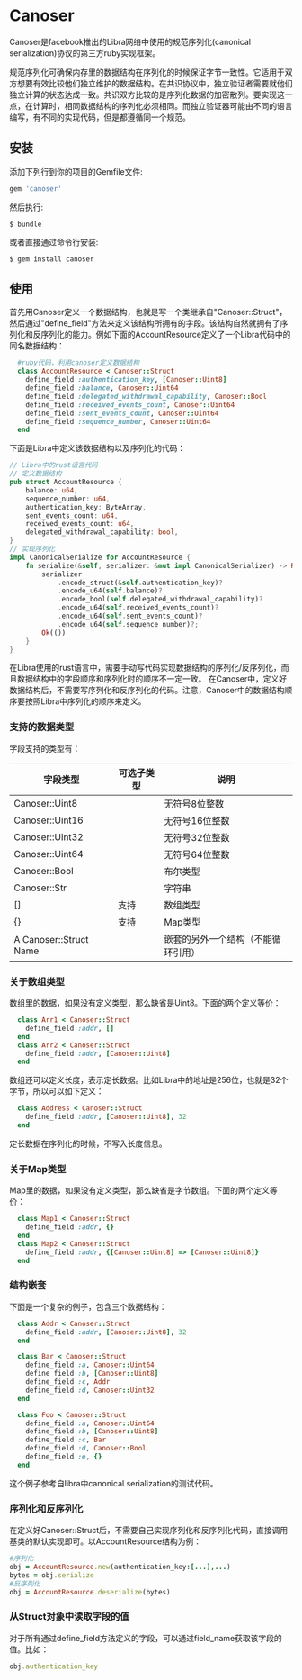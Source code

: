 # Canoser


Canoser是facebook推出的Libra网络中使用的规范序列化(canonical serialization)协议的第三方ruby实现框架。

规范序列化可确保内存里的数据结构在序列化的时候保证字节一致性。它适用于双方想要有效比较他们独立维护的数据结构。在共识协议中，独立验证者需要就他们独立计算的状态达成一致。共识双方比较的是序列化数据的加密散列。要实现这一点，在计算时，相同数据结构的序列化必须相同。而独立验证器可能由不同的语言编写，有不同的实现代码，但是都遵循同一个规范。


## 安装

添加下列行到你的项目的Gemfile文件:

```ruby
gem 'canoser'
```

然后执行:

    $ bundle

或者直接通过命令行安装:

    $ gem install canoser

## 使用

首先用Canoser定义一个数据结构，也就是写一个类继承自"Canoser::Struct"，然后通过"define_field"方法来定义该结构所拥有的字段。该结构自然就拥有了序列化和反序列化的能力。例如下面的AccountResource定义了一个Libra代码中的同名数据结构：
```ruby
  #ruby代码，利用canoser定义数据结构
  class AccountResource < Canoser::Struct
  	define_field :authentication_key, [Canoser::Uint8]
  	define_field :balance, Canoser::Uint64
  	define_field :delegated_withdrawal_capability, Canoser::Bool
  	define_field :received_events_count, Canoser::Uint64
  	define_field :sent_events_count, Canoser::Uint64
  	define_field :sequence_number, Canoser::Uint64
  end
```

下面是Libra中定义该数据结构以及序列化的代码：
```rust
// Libra中的rust语言代码
// 定义数据结构
pub struct AccountResource {
    balance: u64,
    sequence_number: u64,
    authentication_key: ByteArray,
    sent_events_count: u64,
    received_events_count: u64,
    delegated_withdrawal_capability: bool,
}
// 实现序列化
impl CanonicalSerialize for AccountResource {
    fn serialize(&self, serializer: &mut impl CanonicalSerializer) -> Result<()> {
        serializer
            .encode_struct(&self.authentication_key)?
            .encode_u64(self.balance)?
            .encode_bool(self.delegated_withdrawal_capability)?
            .encode_u64(self.received_events_count)?
            .encode_u64(self.sent_events_count)?
            .encode_u64(self.sequence_number)?;
        Ok(())
    }
}
```
在Libra使用的rust语言中，需要手动写代码实现数据结构的序列化/反序列化，而且数据结构中的字段顺序和序列化时的顺序不一定一致。
在Canoser中，定义好数据结构后，不需要写序列化和反序列化的代码。注意，Canoser中的数据结构顺序要按照Libra中序列化的顺序来定义。

### 支持的数据类型

字段支持的类型有：

| 字段类型 | 可选子类型 | 说明 |
| ------ | ------ | ------ |
| Canoser::Uint8 |  | 无符号8位整数 |
| Canoser::Uint16 |  | 无符号16位整数 |
| Canoser::Uint32 |  | 无符号32位整数 |
| Canoser::Uint64 |  | 无符号64位整数 |
| Canoser::Bool |  | 布尔类型 |
| Canoser::Str |  | 字符串 |
| [] | 支持 | 数组类型 |
| {} | 支持 |  Map类型 |
| A Canoser::Struct Name |  | 嵌套的另外一个结构（不能循环引用） |

### 关于数组类型
数组里的数据，如果没有定义类型，那么缺省是Uint8。下面的两个定义等价：
```ruby
  class Arr1 < Canoser::Struct
    define_field :addr, []
  end
  class Arr2 < Canoser::Struct
    define_field :addr, [Canoser::Uint8]
  end  
```  
数组还可以定义长度，表示定长数据。比如Libra中的地址是256位，也就是32个字节，所以可以如下定义：
```ruby
  class Address < Canoser::Struct
    define_field :addr, [Canoser::Uint8], 32
  end  
```  
定长数据在序列化的时候，不写入长度信息。

### 关于Map类型
Map里的数据，如果没有定义类型，那么缺省是字节数组。下面的两个定义等价：
```ruby
  class Map1 < Canoser::Struct
    define_field :addr, {}
  end
  class Map2 < Canoser::Struct
    define_field :addr, {[Canoser::Uint8] => [Canoser::Uint8]}
  end  
```  

### 结构嵌套
下面是一个复杂的例子，包含三个数据结构：
```ruby
  class Addr < Canoser::Struct
    define_field :addr, [Canoser::Uint8], 32
  end

  class Bar < Canoser::Struct
    define_field :a, Canoser::Uint64
    define_field :b, [Canoser::Uint8]
    define_field :c, Addr
    define_field :d, Canoser::Uint32
  end

  class Foo < Canoser::Struct
    define_field :a, Canoser::Uint64
    define_field :b, [Canoser::Uint8]
    define_field :c, Bar
    define_field :d, Canoser::Bool
    define_field :e, {}
  end
```
这个例子参考自libra中canonical serialization的测试代码。

### 序列化和反序列化
在定义好Canoser::Struct后，不需要自己实现序列化和反序列化代码，直接调用基类的默认实现即可。以AccountResource结构为例：
```ruby
#序列化
obj = AccountResource.new(authentication_key:[...],...)
bytes = obj.serialize
#反序列化
obj = AccountResource.deserialize(bytes)
```
### 从Struct对象中读取字段的值
对于所有通过define_field方法定义的字段，可以通过field_name获取该字段的值。比如：

```ruby
obj.authentication_key
```


